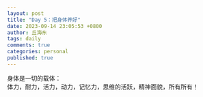 ```yaml
---
layout: post
title: "Day 5：把身体养好"
date: 2023-09-14 23:05:53 +0800
author: 丘海东 
tags: daily
comments: true
categories: personal
published: true
---
```

身体是一切的载体：  
体力，耐力，活力，动力，记忆力，思维的活跃，精神面貌，所有所有！
